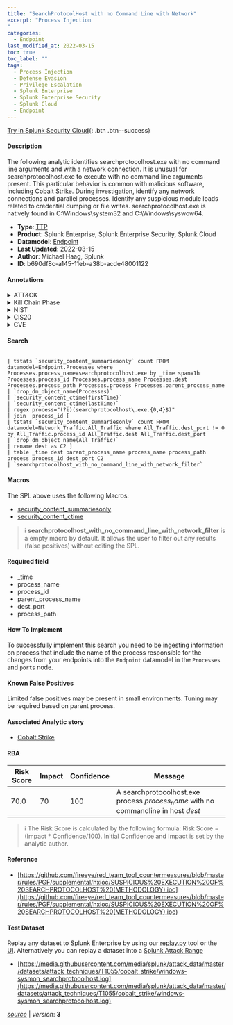 ```yaml
---
title: "SearchProtocolHost with no Command Line with Network"
excerpt: "Process Injection
"
categories:
  - Endpoint
last_modified_at: 2022-03-15
toc: true
toc_label: ""
tags:
  - Process Injection
  - Defense Evasion
  - Privilege Escalation
  - Splunk Enterprise
  - Splunk Enterprise Security
  - Splunk Cloud
  - Endpoint
---
```




[Try in Splunk Security Cloud](https://www.splunk.com/en_us/products/cyber-security.html){: .btn .btn--success}

#### Description

The following analytic identifies searchprotocolhost.exe with no command line arguments and with a network connection. It is unusual for searchprotocolhost.exe to execute with no command line arguments present. This particular behavior is common with malicious software, including Cobalt Strike. During investigation, identify any network connections and parallel processes. Identify any suspicious module loads related to credential dumping or file writes. searchprotocolhost.exe is natively found in C:\Windows\system32 and C:\Windows\syswow64.

- **Type**: [TTP](https://github.com/splunk/security_content/wiki/Detection-Analytic-Types)
- **Product**: Splunk Enterprise, Splunk Enterprise Security, Splunk Cloud
- **Datamodel**: [Endpoint](https://docs.splunk.com/Documentation/CIM/latest/User/Endpoint)
- **Last Updated**: 2022-03-15
- **Author**: Michael Haag, Splunk
- **ID**: b690df8c-a145-11eb-a38b-acde48001122


#### Annotations

<details>
  <summary>ATT&CK</summary>

<div markdown="1">


| ID             | Technique        |  Tactic             |
| -------------- | ---------------- |-------------------- |
| [T1055](https://attack.mitre.org/techniques/T1055/) | Process Injection | Defense Evasion, Privilege Escalation |

</div>
</details>


<details>
  <summary>Kill Chain Phase</summary>

<div markdown="1">

* Exploitation


</div>
</details>


<details>
  <summary>NIST</summary>

<div markdown="1">



</div>
</details>

<details>
  <summary>CIS20</summary>

<div markdown="1">



</div>
</details>

<details>
  <summary>CVE</summary>

<div markdown="1">


</div>
</details>

#### Search 

```

| tstats `security_content_summariesonly` count FROM datamodel=Endpoint.Processes where Processes.process_name=searchprotocolhost.exe by _time span=1h  Processes.process_id Processes.process_name Processes.dest Processes.process_path Processes.process Processes.parent_process_name 
| `drop_dm_object_name(Processes)` 
| `security_content_ctime(firstTime)` 
| `security_content_ctime(lastTime)` 
| regex process="(?i)(searchprotocolhost\.exe.{0,4}$)" 
| join  process_id [
| tstats `security_content_summariesonly` count FROM datamodel=Network_Traffic.All_Traffic where All_Traffic.dest_port != 0 by All_Traffic.process_id All_Traffic.dest All_Traffic.dest_port 
| `drop_dm_object_name(All_Traffic)` 
| rename dest as C2 ] 
| table _time dest parent_process_name process_name process_path process process_id dest_port C2 
| `searchprotocolhost_with_no_command_line_with_network_filter`
```

#### Macros
The SPL above uses the following Macros:
* [security_content_summariesonly](https://github.com/splunk/security_content/blob/develop/macros/security_content_summariesonly.yml)
* [security_content_ctime](https://github.com/splunk/security_content/blob/develop/macros/security_content_ctime.yml)

> :information_source:
> **searchprotocolhost_with_no_command_line_with_network_filter** is a empty macro by default. It allows the user to filter out any results (false positives) without editing the SPL.

#### Required field
* _time
* process_name
* process_id
* parent_process_name
* dest_port
* process_path


#### How To Implement
To successfully implement this search you need to be ingesting information on process that include the name of the process responsible for the changes from your endpoints into the `Endpoint` datamodel in the `Processes` and `ports` node.

#### Known False Positives
Limited false positives may be present in small environments. Tuning may be required based on parent process.

#### Associated Analytic story
* [Cobalt Strike](/stories/cobalt_strike)




#### RBA

| Risk Score  | Impact      | Confidence   | Message      |
| ----------- | ----------- |--------------|--------------|
| 70.0 | 70 | 100 | A searchprotocolhost.exe process $process_name$ with no commandline in host $dest$ |


> :information_source:
> The Risk Score is calculated by the following formula: Risk Score = (Impact * Confidence/100). Initial Confidence and Impact is set by the analytic author. 

#### Reference

* [https://github.com/fireeye/red_team_tool_countermeasures/blob/master/rules/PGF/supplemental/hxioc/SUSPICIOUS%20EXECUTION%20OF%20SEARCHPROTOCOLHOST%20(METHODOLOGY).ioc](https://github.com/fireeye/red_team_tool_countermeasures/blob/master/rules/PGF/supplemental/hxioc/SUSPICIOUS%20EXECUTION%20OF%20SEARCHPROTOCOLHOST%20(METHODOLOGY).ioc)



#### Test Dataset
Replay any dataset to Splunk Enterprise by using our [replay.py](https://github.com/splunk/attack_data#using-replaypy) tool or the [UI](https://github.com/splunk/attack_data#using-ui).
Alternatively you can replay a dataset into a [Splunk Attack Range](https://github.com/splunk/attack_range#replay-dumps-into-attack-range-splunk-server)


* [https://media.githubusercontent.com/media/splunk/attack_data/master/datasets/attack_techniques/T1055/cobalt_strike/windows-sysmon_searchprotocolhost.log](https://media.githubusercontent.com/media/splunk/attack_data/master/datasets/attack_techniques/T1055/cobalt_strike/windows-sysmon_searchprotocolhost.log)



[*source*](https://github.com/splunk/security_content/tree/develop/detections/endpoint/searchprotocolhost_with_no_command_line_with_network.yml) \| *version*: **3**